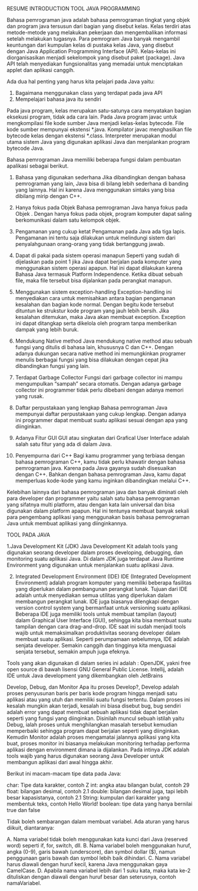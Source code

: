 RESUME
INTRODUCTION TOOL JAVA PROGRAMMING

Bahasa pemrograman java adalah bahasa pemrograman tingkat yang  objek dan program java tersusun dari bagian yang disebut kelas. Kelas terdiri atas metode-metode yang melakukan pekerjaan dan mengembalikan informasi setelah melakukan tugasnya. Para pemrogram  Java banyak mengambil keuntungan dari kumpulan kelas di pustaka kelas Java, yang disebut dengan Java Application Programming Interface (API). Kelas-kelas ini diorganisasikan menjadi sekelompok yang disebut paket (package). Java API telah menyediakan fungsionalitas yang memadai untuk menciptakan applet dan aplikasi canggih.

Ada dua hal penting yang harus kita pelajari pada Java yaitu:
1. Bagaimana menggunakan class yang terdapat pada java API
2. Mempelajari bahasa java itu sendiri

Pada java program, kelas merupakan satu-satunya cara menyatakan bagian eksekusi program, tidak ada cara lain. Pada Java program javac untuk mengkompilasi file kode sumber Java menjadi kelas-kelas bytecode. File kode sumber mempunyai ekstensi *.java. Kompilator javac menghasilkan file bytecode kelas dengan ekstensi *.class. Interpreter merupakan modul utama sistem Java yang digunakan aplikasi Java dan menjalankan program bytecode Java.

Bahasa pemrograman Java memiliki beberapa fungsi dalam pembuatan apalikasi sebagai berikut.

1. Bahasa yang digunakan sederhana
Jika dibandingkan dengan bahasa pemrograman yang lain, Java bisa di bilang lebih sederhana di banding yang lainnya. Hal ini karena Java menggunakan sintaks yang bisa dibilang mirip dengan C++.

2. Hanya fokus pada Objek
Bahasa pemrograman Java hanya fokus pada Objek . Dengan hanya fokus pada objek, program komputer dapat saling berkomunikasi dalam satu kelompok objek.

3. Pengamanan yang cukup ketat
Pengamanan pada Java ada tiga lapis. Pengamanan ini tentu saja dilakukan untuk melindungi sistem dari penyalahgunaan orang-orang yang tidak bertanggung jawab.

4. Dapat di pakai pada sistem operasi manapun
Seperti yang sudah di dijelaskan pada point 1  jika Java dapat berjalan pada komputer yang menggunakan sistem operasi apapun. Hal ini dapat dilakukan karena Bahasa Java termasuk Platform Independence. Ketika dibuat sebuah file, maka file tersebut bisa dijalankan pada perangkat manapun.

5. Menggunakan sistem exception-handling
Exception-handling ini menyediakan cara untuk memisahkan antara bagian pengamanan kesalahan dan bagian kode normal. Dengan begitu kode tersebut dituntun ke strukstur kode program yang jauh lebih bersih. Jika kesalahan ditemukan, maka Java akan membuat exception. Exception ini dapat ditangkap serta dikelola oleh program tanpa memberikan dampak yang lebih buruk.

6. Mendukung Native method
Java mendukung native method atau sebuah fungsi yang ditulis di bahasa lain, khususnya C dan C++. Dengan adanya dukungan secara native method ini memungkinkan programer menulis berbagai fungsi yang bisa dilakukan dengan cepat jika dibandingkan fungsi yang lain.

7. Terdapat Garbage Collector
Fungsi dari garbage collector ini mampu mengumpulkan “sampah” secara otomatis. Dengan adanya garbage collector ini programmer tidak perlu dibebani dengan adanya memori yang rusak.

8. Daftar perpustakaan yang lengkap
Bahasa pemrograman Java mempunyai daftar perpustakaan yang cukup lengkap. Dengan adanya ini programmer dapat membuat suatu aplikasi sesuai dengan apa yang diinginkan.

9. Adanya Fitur GUI
GUI atau singkatan dari Grafical User Interface adalah salah satu fitur yang ada di dalam Java.

10. Penyempurna dari C++
Bagi kamu programmer yang terbiasa dengan bahasa pemrograman C++, kamu tidak perlu khawatir dengan bahasa pemrograman java. Karena pada Java gayanya sudah disesuaikan dengan C++. Bahkan dengan bahasa pemrograman Java, kamu dapat memperluas kode-kode yang kamu inginkan dibandingkan melalui C++.

Kelebihan lainnya dari bahasa pemrograman java dan banyak diminati oleh para developer dan programmer yaitu salah satu bahasa pemrograman yang sifatnya multi platform, atau dengan kata lain universal dan bisa digunakan dalam platform apapun. Hal ini tentunya membuat  banyak sekali para pengembang aplikasi yang menggunakan basis bahasa pemrograman Java untuk membuat aplikasi yang diinginkannya.

TOOL PADA JAVA

1.Java Development Kit (JDK)
Java Development Kit adalah tools yang digunakan seorang developer dalam proses developing, debugging, dan monitoring suatu aplikasi Java. Di dalam JDK juga terdapat Java Runtime Environment yang digunakan untuk menjalankan suatu aplikasi Java.

2. Integrated Development Environment (IDE)
IDE (Integrated Development Environment) adalah program komputer yang memiliki beberapa fasilitas yang diperlukan dalam pembangunan perangkat lunak. Tujuan dari IDE adalah untuk menyediakan semua utilitas yang diperlukan dalam membangun perangkat lunak.
IDE juga biasanya dilengkapi dengan version control system yang bermanfaat untuk versioning suatu aplikasi. Beberapa IDE juga memiliki tools untuk membuat tampilan (layout) dalam Graphical User Interface (GUI), sehingga kita bisa membuat suatu tampilan dengan cara drag-and-drop.
IDE saat ini sudah menjadi tools wajib untuk memaksimalkan produktivitas seorang developer dalam membuat suatu aplikasi. Seperti perumpamaan sebelumnya, IDE adalah senjata developer. Semakin canggih dan tingginya kita menguasai senjata tersebut, semakin ampuh juga efeknya.

Tools yang akan digunakan di dalam series ini adalah :
OpenJDK, yakni free open source di bawah lisensi GNU General Public License.
Intellij, adalah IDE untuk Java development yang dikembangkan oleh JetBrains

Develop, Debug, dan Monitor
Apa itu proses Develop?, Develop adalah proses penyusunan baris per baris kode program hingga menjadi satu aplikasi atau yang utuh dan memiliki suatu fungsi tertentu. Dalam proses ini kesalah mungkin akan terjadi, kesalah ini biasa disebut bug, bug sendiri adalah error yang dapat membuat sebuah aplikasi tidak dapat berjalan seperti yang fungsi yang diinginkan. Disinilah muncul sebuah istilah yaitu Debug, ialah proses untuk menghilangkan masalah tersebut kemudian memperbaiki sehingga program dapat berjalan seperti yang diinginkan. Kemudin Monitor adalah proses mengamatai jalannya aplikasi yang kita buat, proses monitor ini biasanya melakukan monitoring terhadap performa aplikasi dengan environment dimana ia dijalankan. Pada intinya JDK adalah tools wajib yang harus digunakan seorang Java Developer untuk membangun aplikasi dari awal hingga akhir.

Berikut ini macam-macam tipe data pada Java:

char: Tipe data karakter, contoh Z
int: angka atau bilangan bulat, contoh 29
float: bilangan desimal, contoh 2.1
double: bilangan desimal juga, tapi lebih besar kapasistanya, contoh 2.1
String: kumpulan dari karakter yang membentuk teks, contoh Hello World!
boolean: tipe data yang hanya bernilai true dan false

Tidak boleh sembarangan dalam membuat variabel.
Ada aturan yang harus diikuit, diantaranya:

A. Nama variabel tidak boleh menggunakan kata kunci dari Java (reserved word) seperti if, for, switch, dll.
B. Nama variabel boleh menggunakan huruf, angka (0-9), garis bawah (underscore), dan symbol dollar ($), namun penggunaan garis bawah dan symbol lebih baik dihindari.
C. Nama variabel harus diawali dengan huruf kecil, karena Java menggunakan gaya CamelCase.
D. Apabila nama variabel lebih dari 1 suku kata, maka kata ke-2 dituliskan dengan diawali dengan huruf besar dan seterusnya, contoh namaVariabel.